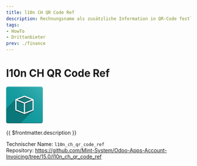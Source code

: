 ```yaml
---
title: l10n CH QR Code Ref
description: Rechnungsname als zusätzliche Information in QR-Code festlegen.
tags:
- HowTo
- Drittanbieter
prev: ./finance
---
```

# l10n CH QR Code Ref
![icon_oms_box](attachments/icon_oms_box.png)

{{ $frontmatter.description }}

Technischer Name: `l10n_ch_qr_code_ref`\
Repository: <https://github.com/Mint-System/Odoo-Apps-Account-Invoicing/tree/15.0/l10n_ch_qr_code_ref>
